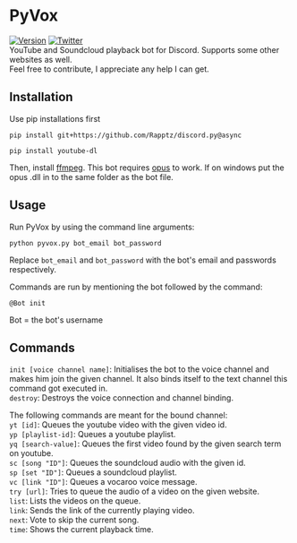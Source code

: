 # PyVox
[![Version](https://img.shields.io/badge/Version-1.0.0-green.svg?style=flat-square)](https://github.com/Hiroyu/_PyVox)
[![Twitter](https://img.shields.io/twitter/follow/_Hiroyu.svg?style=social)](http://twitter.com/_Hiroyu)  
YouTube and Soundcloud playback bot for Discord. Supports some other websites as well.  
Feel free to contribute, I appreciate any help I can get.

## Installation

Use pip installations first

```
pip install git+https://github.com/Rapptz/discord.py@async
```

```
pip install youtube-dl
```

Then, install [ffmpeg](https://www.ffmpeg.org/download.html).
This bot requires [opus](https://www.opus-codec.org/downloads/) to work. If on windows put the opus .dll in to the same folder as the bot file.

## Usage
Run PyVox by using the command line arguments:

```
python pyvox.py bot_email bot_password
```
Replace `bot_email` and `bot_password` with the bot's email and passwords respectively.

Commands are run by mentioning the bot followed by the command:

```
@Bot init
```
Bot = the bot's username

## Commands

`init [voice channel name]`: Initialises the bot to the voice channel and makes him join the given channel. It also binds itself to the text channel this command got executed in.  
`destroy`: Destroys the voice connection and channel binding.  

The following commands are meant for the bound channel:  
`yt [id]`: Queues the youtube video with the given video id.  
`yp [playlist-id]`: Queues a youtube playlist.  
`yq [search-value]`: Queues the first video found by the given search term on youtube.  
`sc [song "ID"]`: Queues the soundcloud audio with the given id.  
`sp [set "ID"]`: Queues a soundcloud playlist.  
`vc [link "ID"]`: Queues a vocaroo voice message.  
`try [url]`: Tries to queue the audio of a video on the given website.  
`list`: Lists the videos on the queue.  
`link`: Sends the link of the currently playing video.  
`next`: Vote to skip the current song.  
`time`: Shows the current playback time.  
